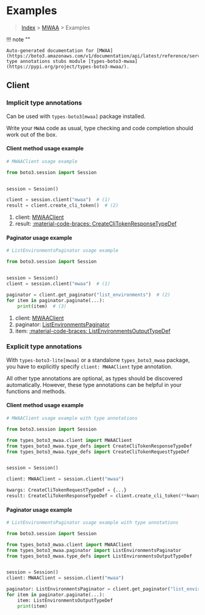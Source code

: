 # Examples

> [Index](../README.md) > [MWAA](./README.md) > Examples

!!! note ""

    Auto-generated documentation for [MWAA](https://boto3.amazonaws.com/v1/documentation/api/latest/reference/services/mwaa.html#mwaa)
    type annotations stubs module [types-boto3-mwaa](https://pypi.org/project/types-boto3-mwaa/).

## Client

### Implicit type annotations

Can be used with `types-boto3[mwaa]` package installed.

Write your `MWAA` code as usual,
type checking and code completion should work out of the box.


#### Client method usage example

```python
# MWAAClient usage example

from boto3.session import Session


session = Session()

client = session.client("mwaa")  # (1)
result = client.create_cli_token()  # (2)
```

1. client: [MWAAClient](./client.md)
2. result: [:material-code-braces: CreateCliTokenResponseTypeDef](./type_defs.md#createclitokenresponsetypedef)



#### Paginator usage example

```python
# ListEnvironmentsPaginator usage example

from boto3.session import Session


session = Session()
client = session.client("mwaa")  # (1)

paginator = client.get_paginator("list_environments")  # (2)
for item in paginator.paginate(...):
    print(item)  # (3)
```

1. client: [MWAAClient](./client.md)
2. paginator: [ListEnvironmentsPaginator](./paginators.md#listenvironmentspaginator)
3. item: [:material-code-braces: ListEnvironmentsOutputTypeDef](./type_defs.md#listenvironmentsoutputtypedef)




### Explicit type annotations

With `types-boto3-lite[mwaa]`
or a standalone `types_boto3_mwaa` package, you have to explicitly specify `client: MWAAClient` type annotation.

All other type annotations are optional, as types should be discovered automatically.
However, these type annotations can be helpful in your functions and methods.


#### Client method usage example

```python
# MWAAClient usage example with type annotations

from boto3.session import Session

from types_boto3_mwaa.client import MWAAClient
from types_boto3_mwaa.type_defs import CreateCliTokenResponseTypeDef
from types_boto3_mwaa.type_defs import CreateCliTokenRequestTypeDef


session = Session()

client: MWAAClient = session.client("mwaa")

kwargs: CreateCliTokenRequestTypeDef = {...}
result: CreateCliTokenResponseTypeDef = client.create_cli_token(**kwargs)
```



#### Paginator usage example

```python
# ListEnvironmentsPaginator usage example with type annotations

from boto3.session import Session

from types_boto3_mwaa.client import MWAAClient
from types_boto3_mwaa.paginator import ListEnvironmentsPaginator
from types_boto3_mwaa.type_defs import ListEnvironmentsOutputTypeDef


session = Session()
client: MWAAClient = session.client("mwaa")

paginator: ListEnvironmentsPaginator = client.get_paginator("list_environments")
for item in paginator.paginate(...):
    item: ListEnvironmentsOutputTypeDef
    print(item)
```




